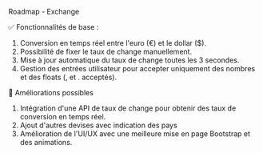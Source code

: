Roadmap - Exchange

✅ Fonctionnalités de base : 
 1. Conversion en temps réel entre l'euro (€) et le dollar ($).
 2. Possibilité de fixer le taux de change manuellement.
 3. Mise à jour automatique du taux de change toutes les 3 secondes.
 4. Gestion des entrées utilisateur pour accepter uniquement des nombres et des floats (, et . acceptés).

🔄 Améliorations possibles
 1. Intégration d'une API de taux de change pour obtenir des taux de conversion en temps réel.
 2. Ajout d'autres devises avec indication des pays
 3. Amélioration de l'UI/UX avec une meilleure mise en page Bootstrap et des animations.
 
 